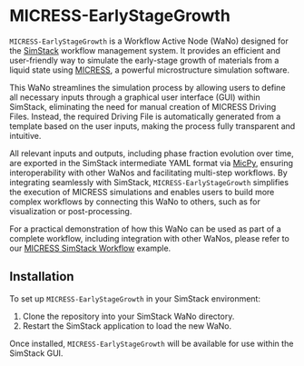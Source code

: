 # MICRESS-EarlyStageGrowth

`MICRESS-EarlyStageGrowth` is a Workflow Active Node (WaNo) designed for the [SimStack](https://www.simstack.de) workflow management system. It provides an efficient and user-friendly way to simulate the early-stage growth of materials from a liquid state using [MICRESS](https://www.micress.de), a powerful microstructure simulation software.

This WaNo streamlines the simulation process by allowing users to define all necessary inputs through a graphical user interface (GUI) within SimStack, eliminating the need for manual creation of MICRESS Driving Files. Instead, the required Driving File is automatically generated from a template based on the user inputs, making the process fully transparent and intuitive.

All relevant inputs and outputs, including phase fraction evolution over time, are exported in the SimStack intermediate YAML format via [MicPy](https://docs.micress.de/micpy), ensuring interoperability with other WaNos and facilitating multi-step workflows. By integrating seamlessly with SimStack, `MICRESS-EarlyStageGrowth` simplifies the execution of MICRESS simulations and enables users to build more complex workflows by connecting this WaNo to others, such as for visualization or post-processing.

For a practical demonstration of how this WaNo can be used as part of a complete workflow, including integration with other WaNos, please refer to our [MICRESS SimStack Workflow](https://github.com/lukas-koschmieder/micress-simstack-workflow) example.

## Installation

To set up `MICRESS-EarlyStageGrowth` in your SimStack environment:

1. Clone the repository into your SimStack WaNo directory.
2. Restart the SimStack application to load the new WaNo.

Once installed, `MICRESS-EarlyStageGrowth` will be available for use within the SimStack GUI.

